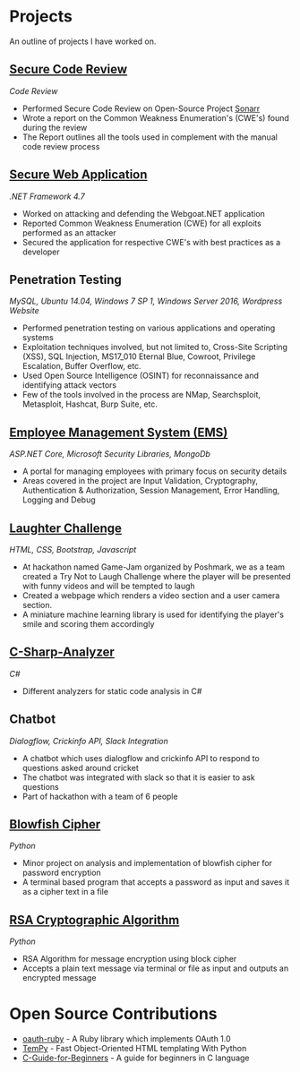 # Projects
An outline of projects I have worked on.

## [Secure Code Review](https://github.com/iamibi/Projects/tree/Secure-Code-Review)
*Code Review*
* Performed Secure Code Review on Open-Source Project [Sonarr](https://github.com/Sonarr/Sonarr/tree/81ff4791acd49e7f557785a41506f75273a657ae)
* Wrote a report on the Common Weakness Enumeration's (CWE's) found during the review
* The Report outlines all the tools used in complement with the manual code review process

## [Secure Web Application](https://github.com/iamibi/Webgoat.NET)
*.NET Framework 4.7*
* Worked on attacking and defending the Webgoat.NET application
* Reported Common Weakness Enumeration (CWE) for all exploits performed as an attacker
* Secured the application for respective CWE's with best practices as a developer

## Penetration Testing
*MySQL, Ubuntu 14.04, Windows 7 SP 1, Windows Server 2016, Wordpress Website*
* Performed penetration testing on various applications and operating systems
* Exploitation techniques involved, but not limited to, Cross-Site Scripting (XSS), SQL Injection, MS17_010 Eternal
Blue, Cowroot, Privilege Escalation, Buffer Overflow, etc.
* Used Open Source Intelligence (OSINT) for reconnaissance and identifying attack vectors
* Few of the tools involved in the process are NMap, Searchsploit, Metasploit, Hashcat, Burp Suite, etc.

## [Employee Management System (EMS)](https://github.com/iamibi/EMS)
*ASP.NET Core, Microsoft Security Libraries, MongoDb*
* A portal for managing employees with primary focus on security details
* Areas covered in the project are Input Validation, Cryptography, Authentication & Authorization, Session Management, Error Handling, Logging and Debug

## [Laughter Challenge](https://github.com/harshmandalgi/laugh-challenge)
*HTML, CSS, Bootstrap, Javascript*
* At hackathon named Game-Jam organized by Poshmark, we as a team created a Try Not to Laugh Challenge where the player will be presented with funny videos and will be tempted to laugh
* Created a webpage which renders a video section and a user camera section.
* A miniature machine learning library is used for identifying the player's smile and scoring them accordingly

## [C-Sharp-Analyzer](https://github.com/iamibi/C-Sharp-Analyzer)
*C#*
* Different analyzers for static code analysis in C#

## Chatbot
*Dialogflow, Crickinfo API, Slack Integration*
* A chatbot which uses dialogflow and crickinfo API to respond to questions asked around cricket
* The chatbot was integrated with slack so that it is easier to ask questions
* Part of hackathon with a team of 6 people

## [Blowfish Cipher](https://github.com/iamibi/Blowfish-Cipher)
*Python*
* Minor project on analysis and implementation of blowfish cipher for password encryption
* A terminal based program that accepts a password as input and saves it as a cipher text in a file

## [RSA Cryptographic Algorithm](https://github.com/iamibi/RSA-Cryptographic-Algorithm)
*Python*
* RSA Algorithm for message encryption using block cipher
* Accepts a plain text message via terminal or file as input and outputs an encrypted message
#
# Open Source Contributions
* [oauth-ruby](https://github.com/oauth-xx/oauth-ruby) - A Ruby library which implements OAuth 1.0
* [TemPy](https://github.com/Hrabal/TemPy) - Fast Object-Oriented HTML templating With Python
* [C-Guide-for-Beginners](https://github.com/OpenGuide/C-Guide-for-Beginners) - A guide for beginners in C language
